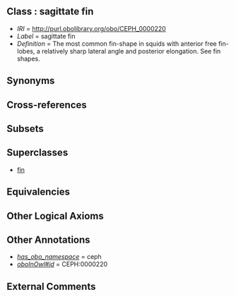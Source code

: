 
## Class : sagittate fin

 * *IRI* = http://purl.obolibrary.org/obo/CEPH_0000220
 * *Label* = sagittate fin
 * *Definition* = The most common fin-shape in squids with anterior free fin-lobes, a relatively sharp lateral angle and posterior elongation. See fin shapes. 

## Synonyms


## Cross-references


## Subsets


## Superclasses

 * [fin](../../CEPH/12/CEPH_0000112.md)

## Equivalencies


## Other Logical Axioms


## Other Annotations

 * *[has_obo_namespace](../../ce/oboInOwl#hasOBONamespace.md)* = ceph
 * *[oboInOwl#id](../../id/oboInOwl#id.md)* = CEPH:0000220

## External Comments


